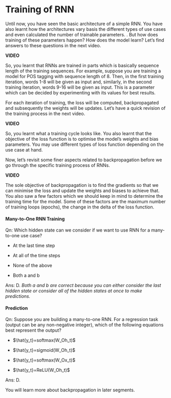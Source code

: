 # Training of RNN

Until now, you have seen the basic architecture of a simple RNN. You have also learnt how the architectures vary basis the different types of use cases and even calculated the number of trainable parameters. . But how does training of these parameters happen? How does the model learn? Let’s find answers to these questions in the next video.

**VIDEO**

So, you learnt that RNNs are trained in parts which is basically sequence length of the training sequences. For example, suppose you are training a model for POS tagging with sequence length of 8. Then, in the first training iteration, words 1-8 will be given as input and, similarly, in the second training iteration, words 9-16 will be given as input. This is a parameter which can be decided by experimenting with its values for best results.

For each iteration of training, the loss will be computed, backpropagated and subsequently the weights will be updates. Let’s have a quick revision of the training process in the next video.

**VIDEO**

So, you learnt what a training cycle looks like. You also learnt that the objective of the loss function is to optimise the model’s weights and bias parameters. You may use different types of loss function depending on the use case at hand.

Now, let’s revisit some finer aspects related to backpropagation before we go through the specific training process of RNNs.

**VIDEO**

The sole objective of backpropagation is to find the gradients so that we can minimise the loss and update the weights and biases to achieve that. You also saw a few factors which we should keep in mind to determine the training time for the model. Some of these factors are the maximum number of training loops (epochs), the change in the delta of the loss function.

#### Many-to-One RNN Training

Qn: Which hidden state can we consider if we want to use RNN for a many-to-one use case?

- At the last time step

- At all of the time steps

- None of the above

- Both a and b

Ans: D. *Both a and b are correct because you can either consider the last hidden state or consider all of the hidden states at once to make predictions.*

#### Prediction

Qn: Suppose you are building a many-to-one RNN. For a regression task (output can be any non-negative integer), which of the following equations best represent the output?

- $\hat{y_t}=softmax(W_Oh_t)$

- $\hat{y_t}=sigmoid(W_Oh_t)$

- $\hat{y_t}=softmax(W_Ox_t)$

- $\hat{y_t}=ReLU(W_Oh_t)$

Ans: D.

You will learn more about backpropagation in later segments.
